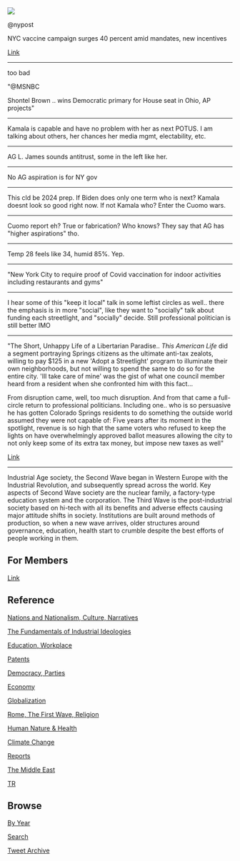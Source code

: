 
<img src="https://drive.google.com/uc?export=view&id=1B2wf9R7AMH1d7Vw6e2mucLbIQ5NSjir7"/>

@nypost

NYC vaccine campaign surges 40 percent amid mandates, new incentives

[Link](https://trib.al/1S1Jt6V)

---

too bad

"@MSNBC

Shontel Brown .. wins Democratic primary for House seat in Ohio, AP
projects"

---

Kamala is capable and have no problem with her as next POTUS. I am
talking about others, her chances her media mgmt, electability, etc.

---

AG L. James sounds antitrust, some in the left like her. 

---

No AG aspiration is for NY gov

---

This cld be 2024 prep. If Biden does only one term who is next? Kamala
doesnt look so good right now. If not Kamala who? Enter the Cuomo
wars.

---

Cuomo report eh? True or fabrication? Who knows? They say that AG has
"higher aspirations" tho.

---

Temp 28 feels like 34, humid 85%. Yep.

---

"New York City to require proof of Covid vaccination for indoor
activities including restaurants and gyms"

---

I hear some of this "keep it local" talk in some leftist circles as
well.. there the emphasis is in more "social", like they want to
"socially" talk about funding each streetlight, and "socially"
decide. Still professional politician is still better IMO

---

"The Short, Unhappy Life of a Libertarian Paradise.. *This American
Life* did a segment portraying Springs citizens as the ultimate
anti-tax zealots, willing to pay $125 in a new 'Adopt a Streetlight'
program to illuminate their own neighborhoods, but not willing to
spend the same to do so for the entire city. 'Ill take care of mine'
was the gist of what one council member heard from a resident when she
confronted him with this fact...

From disruption came, well, too much disruption. And from that came a
full-circle return to professional politicians. Including one.. who is
so persuasive he has gotten Colorado Springs residents to do something
the outside world assumed they were not capable of: Five years after
its moment in the spotlight, revenue is so high that the same voters
who refused to keep the lights on have overwhelmingly approved ballot
measures allowing the city to not only keep some of its extra tax
money, but impose new taxes as well"

[Link](https://www.politico.com/magazine/story/2017/06/30/colorado-springs-libertarian-experiment-america-215313/)

---

Industrial Age society, the Second Wave began in Western Europe with
the Industrial Revolution, and subsequently spread across the
world. Key aspects of Second Wave society are the nuclear family, a
factory-type education system and the corporation. The Third Wave is
the post-industrial society based on hi-tech with all its benefits and
adverse effects causing major attitude shifts in society. Institutions
are built around methods of production, so when a new wave arrives,
older structures around governance, education, health start to crumble
despite the best efforts of people working in them.

## For Members

[Link](https://thirdwave-members.herokuapp.com)

## Reference

[Nations and Nationalism, Culture, Narratives](/2013/02/nations-and-nationalism.md)

[The Fundamentals of Industrial Ideologies](/2011/04/fundamentals-of-industrial-ideologies.md)

[Education, Workplace](2017/09/education-workplace.md)

[Patents](/2018/09/patents.md)

[Democracy, Parties](/2016/11/democracy.md)

[Economy](/2018/05/economy.md)

[Globalization](/2018/09/globalization.md)

[Rome, The First Wave, Religion](/2017/12/rome.md)

[Human Nature & Health](/2020/07/human-nature.md)

[Climate Change](/2018/12/climate.md)

[Reports](/2019/05/reports.md)

[The Middle East](/2019/07/middleeast.md)

[TR](../tr)

## Browse

[By Year](years.md)

[Search](search.html)

[Tweet Archive](/tweets/README.md)


